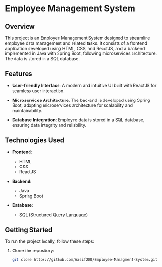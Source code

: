 # Employee Management System

## Overview

This project is an Employee Management System designed to streamline employee data management and related tasks. It consists of a frontend application developed using HTML, CSS, and ReactJS, and a backend implemented in Java with Spring Boot, following microservices architecture. The data is stored in a SQL database.

## Features

- **User-friendly Interface**: A modern and intuitive UI built with ReactJS for seamless user interaction.

- **Microservices Architecture**: The backend is developed using Spring Boot, adopting microservices architecture for scalability and maintainability.

- **Database Integration**: Employee data is stored in a SQL database, ensuring data integrity and reliability.

## Technologies Used

- **Frontend**:
  - HTML
  - CSS
  - ReactJS

- **Backend**:
  - Java
  - Spring Boot

- **Database**:
  - SQL (Structured Query Language)

## Getting Started

To run the project locally, follow these steps:

1. Clone the repository:
   ```bash
   git clone https://github.com/Aasif200/Employee-Managment-System.git
